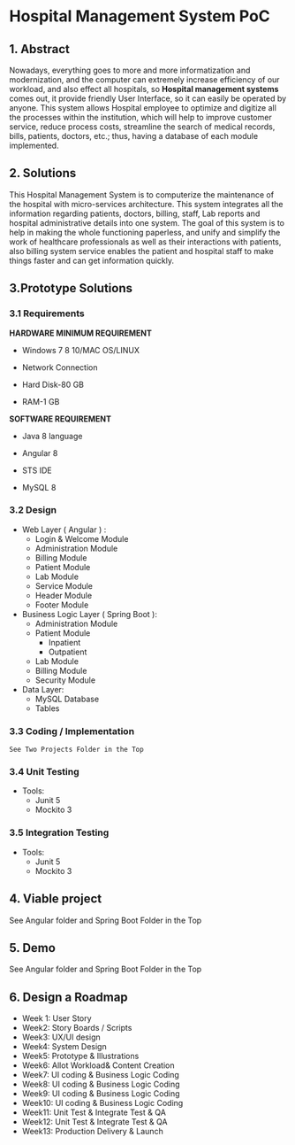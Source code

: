 ﻿# Hospital Management System PoC

## 1. Abstract
Nowadays, everything goes to more and more informatization and modernization, and the computer can extremely increase efficiency of  our workload, and also effect all hospitals, so  **Hospital management systems** comes out, it provide friendly User Interface, so it can easily be operated by anyone. This system allows Hospital employee  to optimize and digitize all the processes within the institution, which will help to improve customer service, reduce process costs, streamline the search of medical records, bills, patients, doctors, etc.; thus, having a database of each module implemented.




## 2. Solutions

This Hospital Management System is to computerize the maintenance of the hospital with micro-services architecture. This system integrates all the information regarding patients, doctors, billing, staff, Lab reports and hospital administrative details into one system. The goal of this system is to help in making the whole functioning paperless, and unify and simplify the work of healthcare professionals as well as their interactions with patients, also billing system service enables the patient and hospital staff to make things faster and can get information quickly. 

## 3.Prototype Solutions

### 3.1 Requirements



**HARDWARE MINIMUM REQUIREMENT**

* Windows 7 8 10/MAC OS/LINUX

* Network Connection

* Hard Disk-80 GB

* RAM-1 GB


**SOFTWARE REQUIREMENT**

* Java 8 language
* Angular 8

* STS IDE

* MySQL 8


### 3.2 Design

* Web Layer ( Angular ) :
	* Login & Welcome Module
	* Administration Module
	* Billing Module
	* Patient Module
	* Lab Module
	* Service Module
	* Header Module
	* Footer Module
* Business Logic Layer ( Spring Boot ):
	* Administration Module
	* Patient Module
		* Inpatient
		* Outpatient
	* Lab Module
	* Billing Module
	* Security Module
* Data Layer:
	* MySQL Database 
	* Tables

### 3.3 Coding / Implementation 
	See Two Projects Folder in the Top


### 3.4 Unit Testing
* Tools:
	* Junit 5
	* Mockito 3


### 3.5 Integration Testing
* Tools:
	* Junit 5
	* Mockito 3


## 4. Viable project
See Angular folder and Spring Boot Folder in the Top
## 5. Demo
See Angular folder and Spring Boot Folder in the Top
## 6. Design a Roadmap

* Week 1: User Story
* Week2: Story Boards / Scripts
* Week3: UX/UI design
* Week4: System Design
* Week5: Prototype & Illustrations
* Week6: Allot Workload& Content Creation
* Week7: UI coding & Business Logic Coding
* Week8: UI coding & Business Logic Coding
* Week9: UI coding & Business Logic Coding
* Week10: UI coding & Business Logic Coding
* Week11: Unit Test & Integrate Test & QA
* Week12: Unit Test & Integrate Test & QA
* Week13:  Production Delivery  & Launch 


